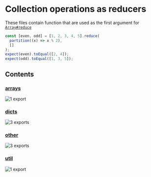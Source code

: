 # Collection operations as reducers

<!-- SUMMARY:START -->

These files contain function that are used as the first argument for [`Array#reduce`](https://developer.mozilla.org/en-US/docs/Web/JavaScript/Reference/Global_Objects/Array/Reduce)

<!-- SUMMARY:END -->

```typescript
const [even, odd] = [1, 2, 3, 4, 5].reduce(
  partition((x) => x % 2),
  []
);
expect(even).toEqual([2, 4]);
expect(odd).toEqual([1, 3, 5]);
```

## Contents

<!-- TOC:START -->
### [arrays](https://github.com/JanMalch/ts-experiments/blob/master/src/collections/operations/reducers/arrays.ts)



![1 export](https://img.shields.io/badge/exports-1-blue)

### [dicts](https://github.com/JanMalch/ts-experiments/blob/master/src/collections/operations/reducers/dicts.ts)



![3 exports](https://img.shields.io/badge/exports-3-blue)

### [other](https://github.com/JanMalch/ts-experiments/blob/master/src/collections/operations/reducers/other.ts)



![3 exports](https://img.shields.io/badge/exports-3-blue)

### [util](https://github.com/JanMalch/ts-experiments/blob/master/src/collections/operations/reducers/util.ts)



![1 export](https://img.shields.io/badge/exports-1-blue)
<!-- TOC:END -->

